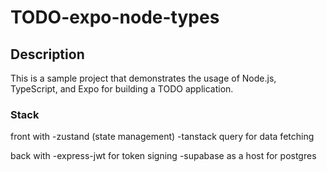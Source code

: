 # TODO-expo-node-types
## Description
This is a sample project that demonstrates the usage of Node.js, TypeScript, and Expo for building a TODO application.

### Stack
front with 
-zustand (state management)
-tanstack query for data fetching

back with
-express-jwt for token signing
-supabase as a host for postgres
